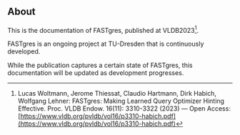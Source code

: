 ## About

This is the documentation of FASTgres, published at VLDB2023[^1]. 

FASTgres is an ongoing project at TU-Dresden that is continuously developed. 

While the publication captures a certain state of FASTgres, 
this documentation will be updated as development progresses. 

[^1]:
    Lucas Woltmann, Jerome Thiessat, Claudio Hartmann, Dirk Habich, Wolfgang Lehner:
    FASTgres: Making Learned Query Optimizer Hinting Effective. Proc. VLDB Endow. 16(11): 3310-3322 (2023)
    — Open Access: [https://www.vldb.org/pvldb/vol16/p3310-habich.pdf](https://www.vldb.org/pvldb/vol16/p3310-habich.pdf)
